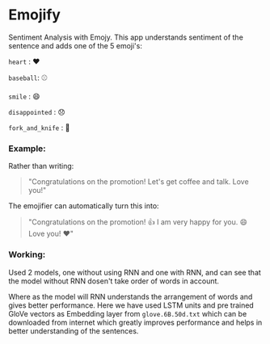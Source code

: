 # Emojify
Sentiment Analysis with Emojy. This app understands sentiment of the sentence and adds one of the 5 emoji's:

`heart` : ❤️
         
`baseball`: ⚾
              
`smile` : 😄
         
`disappointed` : 😞
  
`fork_and_knife` : 🍴


### Example:

Rather than writing:
>"Congratulations on the promotion! Let's get coffee and talk. Love you!"   

The emojifier can automatically turn this into:
>"Congratulations on the promotion! 👍  I am very happy for you. 😄 Love you! ❤️"

### Working:
Used 2 models, one without using RNN and one with RNN, and can see that the model without RNN dosen't take order of words in account.

Where as the model will RNN understands the arrangement of words and gives better performance. Here we have used LSTM units and pre trained GloVe vectors as Embedding layer from `glove.6B.50d.txt` which can be downloaded from internet which greatly improves performance and helps in better understanding of the sentences.
